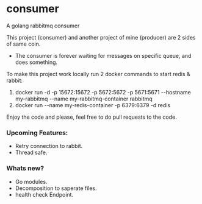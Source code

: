 # consumer
A golang rabbitmq consumer
 
This project (consumer) and another project of mine (producer) are 2 sides of same coin.

- The consumer is forever waiting for messages on specific queue, 
  and does something.

To make this project work locally run 2 docker commands to start redis & rabbit:
1) docker run -d -p 15672:15672 -p 5672:5672 -p 5671:5671 --hostname my-rabbitmq --name my-rabbitmq-container rabbitmq
2) docker run --name my-redis-container -p 6379:6379 -d redis

Enjoy the code and please, feel free to do pull requests to the code.

### Upcoming Features:
* Retry connection to rabbit.
* Thread safe.

### Whats new?
* Go modules.
* Decomposition to saperate files. 
* health check Endpoint.